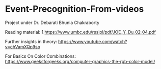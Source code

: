 # Event-Precognition-From-videos
Project under Dr. Debarati Bhunia Chakraborty


Reading material:
1.https://www.umbc.edu/rssipl/pdf/JOE_Y_Du_02_04.pdf

Further insights in theory:
https://www.youtube.com/watch?v=chVamXQp9so

For Basics On Color Combinations:
https://www.geeksforgeeks.org/computer-graphics-the-rgb-color-model/
